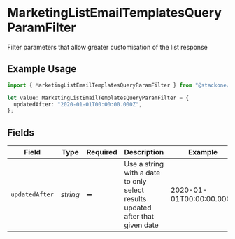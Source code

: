 # MarketingListEmailTemplatesQueryParamFilter

Filter parameters that allow greater customisation of the list response

## Example Usage

```typescript
import { MarketingListEmailTemplatesQueryParamFilter } from "@stackone/stackone-client-ts/sdk/models/operations";

let value: MarketingListEmailTemplatesQueryParamFilter = {
  updatedAfter: "2020-01-01T00:00:00.000Z",
};
```

## Fields

| Field                                                                         | Type                                                                          | Required                                                                      | Description                                                                   | Example                                                                       |
| ----------------------------------------------------------------------------- | ----------------------------------------------------------------------------- | ----------------------------------------------------------------------------- | ----------------------------------------------------------------------------- | ----------------------------------------------------------------------------- |
| `updatedAfter`                                                                | *string*                                                                      | :heavy_minus_sign:                                                            | Use a string with a date to only select results updated after that given date | 2020-01-01T00:00:00.000Z                                                      |